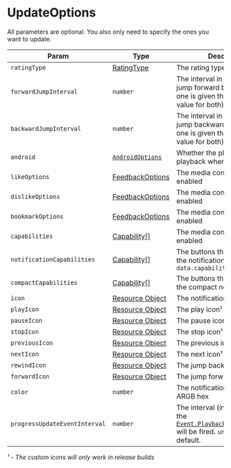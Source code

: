 # UpdateOptions

All parameters are optional. You also only need to specify the ones you want to update.


| Param     | Type       | Description          | Android | iOS | Windows |
| --------- | ---------- | -------------------- | ------- | --- | ------- |
| `ratingType` | [RatingType](../constants/rating.md) | The rating type | ✅ | ❌ | ❌ |
| `forwardJumpInterval` | `number` | The interval in seconds for the jump forward buttons (if only one is given then we use that value for both) | ✅ | ✅ | ❌ |
| `backwardJumpInterval` | `number` | The interval in seconds for the jump backward buttons (if only one is given then we use that value for both) | ✅ | ✅ | ✅ |
| `android` | [`AndroidOptions`](./android-options.md) | Whether the player will pause playback when the app closes | ✅ | ❌ | ❌ |
| `likeOptions` | [FeedbackOptions](../objects/feedback.md) | The media controls that will be enabled | ❌ | ✅ | ❌ |
| `dislikeOptions` | [FeedbackOptions](../objects/feedback.md) | The media controls that will be enabled | ❌ | ✅ | ❌ |
| `bookmarkOptions` | [FeedbackOptions](../objects/feedback.md) | The media controls that will be enabled | ❌ | ✅ | ❌ |
| `capabilities` | [Capability[]](../constants/capability.md) | The media controls that will be enabled | ✅ | ✅ | ✅ |
| `notificationCapabilities` | [Capability[]](../constants/capability.md) | The buttons that it will show in the notification. Defaults to `data.capabilities`  | ✅ | ❌ | ❌ |
| `compactCapabilities` | [Capability[]](../constants/capability.md) | The buttons that it will show in the compact notification | ✅ | ❌ | ❌ |
| `icon` | [Resource Object](../objects/resource.md) | The notification icon¹ | ✅ | ❌ | ❌ |
| `playIcon` | [Resource Object](../objects/resource.md) | The play icon¹ | ✅ | ❌ | ❌ |
| `pauseIcon` | [Resource Object](../objects/resource.md) | The pause icon¹ | ✅ | ❌ | ❌ |
| `stopIcon` | [Resource Object](../objects/resource.md) | The stop icon¹ | ✅ | ❌ | ❌ |
| `previousIcon` | [Resource Object](../objects/resource.md) | The previous icon¹ | ✅ | ❌ | ❌ |
| `nextIcon` | [Resource Object](../objects/resource.md) | The next icon¹ | ✅ | ❌ | ❌ |
| `rewindIcon` | [Resource Object](../objects/resource.md) | The jump backward icon¹ | ✅ | ❌ | ❌ |
| `forwardIcon` | [Resource Object](../objects/resource.md) | The jump forward icon¹ | ✅ | ❌ | ❌ |
| `color` | `number` | The notification color in an ARGB hex | ✅ | ❌ | ❌ |
| `progressUpdateEventInterval` | `number` | The interval (in seconds) that the [`Event.PlaybackProgressUpdated`](../events.md#playbackprogressupdated) will be fired. `undefined` by default. | ✅ | ✅ | ❌ |

*¹ - The custom icons will only work in release builds*
